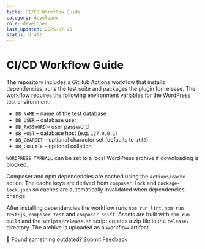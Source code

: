 ```yaml
---
title: CI/CD Workflow Guide
category: developer
role: developer
last_updated: 2025-07-20
status: draft
---
```

# CI/CD Workflow Guide

The repository includes a GitHub Actions workflow that installs dependencies, runs the test suite and packages the plugin for release. The workflow requires the following environment variables for the WordPress test environment:

- `DB_NAME` – name of the test database
- `DB_USER` – database user
- `DB_PASSWORD` – user password
- `DB_HOST` – database host (e.g. `127.0.0.1`)
- `DB_CHARSET` – optional character set (defaults to `utf8`)
- `DB_COLLATE` – optional collation

`WORDPRESS_TARBALL` can be set to a local WordPress archive if downloading is blocked.

Composer and npm dependencies are cached using the `actions/cache` action. The cache keys are derived from `composer.lock` and `package-lock.json` so caches are automatically invalidated when dependencies change.

After installing dependencies the workflow runs `npm run lint`, `npm run test:js`, `composer test` and `composer sniff`. Assets are built with `npm run build` and the `scripts/release.sh` script creates a zip file in the `release/` directory. The archive is uploaded as a workflow artifact.

💬 Found something outdated? Submit Feedback
